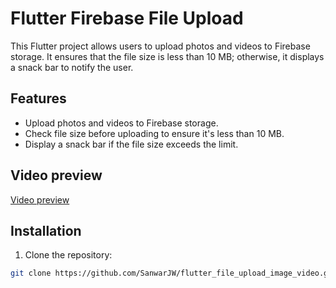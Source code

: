 # Flutter Firebase File Upload

This Flutter project allows users to upload photos and videos to Firebase storage. It ensures that the file size is less than 10 MB; otherwise, it displays a snack bar to notify the user.

## Features

- Upload photos and videos to Firebase storage.
- Check file size before uploading to ensure it's less than 10 MB.
- Display a snack bar if the file size exceeds the limit.

## Video preview
[Video preview](<../../../Desktop/Screen Recording 2024-03-13 at 2.49.39 PM.mov>)
## Installation

1. Clone the repository:

```bash
git clone https://github.com/SanwarJW/flutter_file_upload_image_video.git